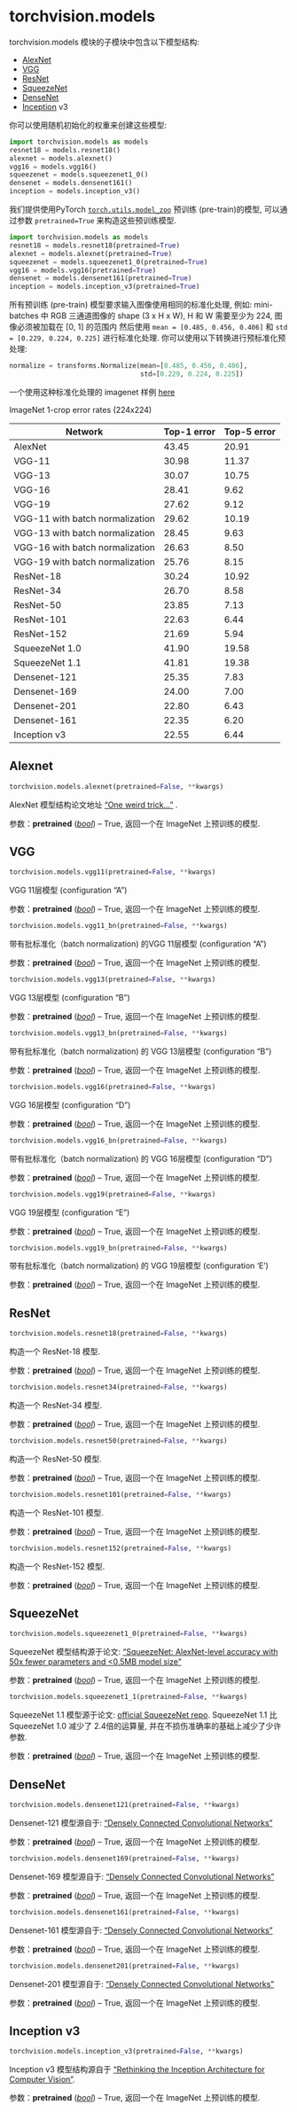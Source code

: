 # torchvision.models

torchvision.models 模块的子模块中包含以下模型结构:

*   [AlexNet](https://arxiv.org/abs/1404.5997)
*   [VGG](https://arxiv.org/abs/1409.1556)
*   [ResNet](https://arxiv.org/abs/1512.03385)
*   [SqueezeNet](https://arxiv.org/abs/1602.07360)
*   [DenseNet](https://arxiv.org/abs/1608.06993)
*   [Inception](https://arxiv.org/abs/1512.00567) v3

你可以使用随机初始化的权重来创建这些模型:

```py
import torchvision.models as models
resnet18 = models.resnet18()
alexnet = models.alexnet()
vgg16 = models.vgg16()
squeezenet = models.squeezenet1_0()
densenet = models.densenet161()
inception = models.inception_v3()

```

我们提供使用PyTorch [`torch.utils.model_zoo`](../model_zoo.html#module-torch.utils.model_zoo "torch.utils.model_zoo") 预训练 (pre-train)的模型, 可以通过参数 `pretrained=True` 来构造这些预训练模型.

```py
import torchvision.models as models
resnet18 = models.resnet18(pretrained=True)
alexnet = models.alexnet(pretrained=True)
squeezenet = models.squeezenet1_0(pretrained=True)
vgg16 = models.vgg16(pretrained=True)
densenet = models.densenet161(pretrained=True)
inception = models.inception_v3(pretrained=True)

```

所有预训练 (pre-train) 模型要求输入图像使用相同的标准化处理, 例如: mini-batches 中 RGB 三通道图像的 shape (3 x H x W), H 和 W 需要至少为 224, 图像必须被加载在 [0, 1] 的范围内 然后使用 `mean = [0.485, 0.456, 0.406]` 和 `std = [0.229, 0.224, 0.225]` 进行标准化处理. 你可以使用以下转换进行预标准化预处理:

```py
normalize = transforms.Normalize(mean=[0.485, 0.456, 0.406],
                                 std=[0.229, 0.224, 0.225])

```

一个使用这种标准化处理的 imagenet 样例 [here](https://github.com/pytorch/examples/blob/42e5b996718797e45c46a25c55b031e6768f8440/imagenet/main.py#L89-L101)

ImageNet 1-crop error rates (224x224)

| Network | Top-1 error | Top-5 error |
| --- | --- | --- |
| AlexNet | 43.45 | 20.91 |
| VGG-11 | 30.98 | 11.37 |
| VGG-13 | 30.07 | 10.75 |
| VGG-16 | 28.41 | 9.62 |
| VGG-19 | 27.62 | 9.12 |
| VGG-11 with batch normalization | 29.62 | 10.19 |
| VGG-13 with batch normalization | 28.45 | 9.63 |
| VGG-16 with batch normalization | 26.63 | 8.50 |
| VGG-19 with batch normalization | 25.76 | 8.15 |
| ResNet-18 | 30.24 | 10.92 |
| ResNet-34 | 26.70 | 8.58 |
| ResNet-50 | 23.85 | 7.13 |
| ResNet-101 | 22.63 | 6.44 |
| ResNet-152 | 21.69 | 5.94 |
| SqueezeNet 1.0 | 41.90 | 19.58 |
| SqueezeNet 1.1 | 41.81 | 19.38 |
| Densenet-121 | 25.35 | 7.83 |
| Densenet-169 | 24.00 | 7.00 |
| Densenet-201 | 22.80 | 6.43 |
| Densenet-161 | 22.35 | 6.20 |
| Inception v3 | 22.55 | 6.44 |

## Alexnet

```py
torchvision.models.alexnet(pretrained=False, **kwargs)
```

AlexNet 模型结构论文地址 [“One weird trick…”](https://arxiv.org/abs/1404.5997) .

参数：**pretrained** ([_bool_](https://docs.python.org/3/library/functions.html#bool "(in Python v3.6)")) – True, 返回一个在 ImageNet 上预训练的模型.


## VGG

```py
torchvision.models.vgg11(pretrained=False, **kwargs)
```

VGG 11层模型 (configuration “A”)

参数：**pretrained** ([_bool_](https://docs.python.org/3/library/functions.html#bool "(in Python v3.6)")) – True, 返回一个在 ImageNet 上预训练的模型.


```py
torchvision.models.vgg11_bn(pretrained=False, **kwargs)
```

带有批标准化（batch normalization) 的VGG 11层模型 (configuration “A”)

参数：**pretrained** ([_bool_](https://docs.python.org/3/library/functions.html#bool "(in Python v3.6)")) – True, 返回一个在 ImageNet 上预训练的模型.


```py
torchvision.models.vgg13(pretrained=False, **kwargs)
```

VGG 13层模型 (configuration “B”)

参数：**pretrained** ([_bool_](https://docs.python.org/3/library/functions.html#bool "(in Python v3.6)")) – True, 返回一个在 ImageNet 上预训练的模型.


```py
torchvision.models.vgg13_bn(pretrained=False, **kwargs)
```

带有批标准化（batch normalization) 的 VGG 13层模型 (configuration “B”)

参数：**pretrained** ([_bool_](https://docs.python.org/3/library/functions.html#bool "(in Python v3.6)")) – True, 返回一个在 ImageNet 上预训练的模型.


```py
torchvision.models.vgg16(pretrained=False, **kwargs)
```

VGG 16层模型 (configuration “D”)

参数：**pretrained** ([_bool_](https://docs.python.org/3/library/functions.html#bool "(in Python v3.6)")) – True, 返回一个在 ImageNet 上预训练的模型.


```py
torchvision.models.vgg16_bn(pretrained=False, **kwargs)
```

带有批标准化（batch normalization) 的 VGG 16层模型 (configuration “D”)

参数：**pretrained** ([_bool_](https://docs.python.org/3/library/functions.html#bool "(in Python v3.6)")) – True, 返回一个在 ImageNet 上预训练的模型.


```py
torchvision.models.vgg19(pretrained=False, **kwargs)
```

VGG 19层模型 (configuration “E”)

参数：**pretrained** ([_bool_](https://docs.python.org/3/library/functions.html#bool "(in Python v3.6)")) – True, 返回一个在 ImageNet 上预训练的模型.


```py
torchvision.models.vgg19_bn(pretrained=False, **kwargs)
```

带有批标准化（batch normalization) 的 VGG 19层模型 (configuration ‘E’)

参数：**pretrained** ([_bool_](https://docs.python.org/3/library/functions.html#bool "(in Python v3.6)")) – True, 返回一个在 ImageNet 上预训练的模型.


## ResNet

```py
torchvision.models.resnet18(pretrained=False, **kwargs)
```

构造一个 ResNet-18 模型.

参数：**pretrained** ([_bool_](https://docs.python.org/3/library/functions.html#bool "(in Python v3.6)")) – True, 返回一个在 ImageNet 上预训练的模型.


```py
torchvision.models.resnet34(pretrained=False, **kwargs)
```

构造一个 ResNet-34 模型.

参数：**pretrained** ([_bool_](https://docs.python.org/3/library/functions.html#bool "(in Python v3.6)")) – True, 返回一个在 ImageNet 上预训练的模型.


```py
torchvision.models.resnet50(pretrained=False, **kwargs)
```

构造一个 ResNet-50 模型.

参数：**pretrained** ([_bool_](https://docs.python.org/3/library/functions.html#bool "(in Python v3.6)")) – True, 返回一个在 ImageNet 上预训练的模型.


```py
torchvision.models.resnet101(pretrained=False, **kwargs)
```

构造一个 ResNet-101 模型.

参数：**pretrained** ([_bool_](https://docs.python.org/3/library/functions.html#bool "(in Python v3.6)")) – True, 返回一个在 ImageNet 上预训练的模型.


```py
torchvision.models.resnet152(pretrained=False, **kwargs)
```

构造一个 ResNet-152 模型.

参数：**pretrained** ([_bool_](https://docs.python.org/3/library/functions.html#bool "(in Python v3.6)")) – True, 返回一个在 ImageNet 上预训练的模型.


## SqueezeNet

```py
torchvision.models.squeezenet1_0(pretrained=False, **kwargs)
```

SqueezeNet 模型结构源于论文: [“SqueezeNet: AlexNet-level accuracy with 50x fewer parameters and &lt;0.5MB model size”](https://arxiv.org/abs/1602.07360)

参数：**pretrained** ([_bool_](https://docs.python.org/3/library/functions.html#bool "(in Python v3.6)")) – True, 返回一个在 ImageNet 上预训练的模型.


```py
torchvision.models.squeezenet1_1(pretrained=False, **kwargs)
```

SqueezeNet 1.1 模型源于论文: [official SqueezeNet repo](https://github.com/DeepScale/SqueezeNet/tree/master/SqueezeNet_v1.1). SqueezeNet 1.1 比 SqueezeNet 1.0 减少了 2.4倍的运算量, 并在不损伤准确率的基础上减少了少许参数.

参数：**pretrained** ([_bool_](https://docs.python.org/3/library/functions.html#bool "(in Python v3.6)")) – True, 返回一个在 ImageNet 上预训练的模型.


## DenseNet

```py
torchvision.models.densenet121(pretrained=False, **kwargs)
```

Densenet-121 模型源自于: [“Densely Connected Convolutional Networks”](https://arxiv.org/pdf/1608.06993.pdf)

参数：**pretrained** ([_bool_](https://docs.python.org/3/library/functions.html#bool "(in Python v3.6)")) – True, 返回一个在 ImageNet 上预训练的模型.


```py
torchvision.models.densenet169(pretrained=False, **kwargs)
```

Densenet-169 模型源自于: [“Densely Connected Convolutional Networks”](https://arxiv.org/pdf/1608.06993.pdf)

参数：**pretrained** ([_bool_](https://docs.python.org/3/library/functions.html#bool "(in Python v3.6)")) – True, 返回一个在 ImageNet 上预训练的模型.


```py
torchvision.models.densenet161(pretrained=False, **kwargs)
```

Densenet-161 模型源自于: [“Densely Connected Convolutional Networks”](https://arxiv.org/pdf/1608.06993.pdf)

参数：**pretrained** ([_bool_](https://docs.python.org/3/library/functions.html#bool "(in Python v3.6)")) – True, 返回一个在 ImageNet 上预训练的模型.


```py
torchvision.models.densenet201(pretrained=False, **kwargs)
```

Densenet-201 模型源自于: [“Densely Connected Convolutional Networks”](https://arxiv.org/pdf/1608.06993.pdf)

参数：**pretrained** ([_bool_](https://docs.python.org/3/library/functions.html#bool "(in Python v3.6)")) – True, 返回一个在 ImageNet 上预训练的模型.


## Inception v3

```py
torchvision.models.inception_v3(pretrained=False, **kwargs)
```

Inception v3 模型结构源自于 [“Rethinking the Inception Architecture for Computer Vision”](http://arxiv.org/abs/1512.00567).

参数：**pretrained** ([_bool_](https://docs.python.org/3/library/functions.html#bool "(in Python v3.6)")) – True, 返回一个在 ImageNet 上预训练的模型.
